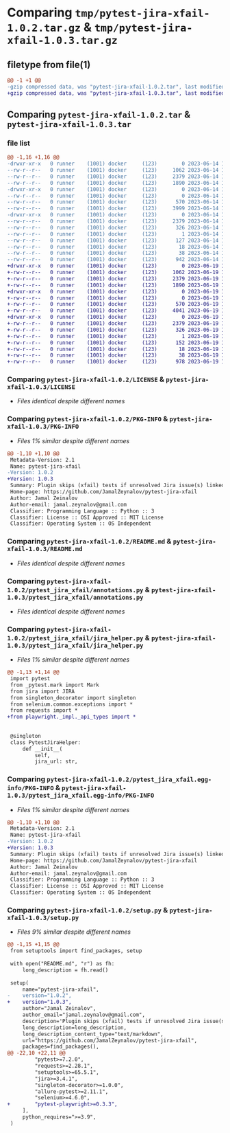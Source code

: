# Comparing `tmp/pytest-jira-xfail-1.0.2.tar.gz` & `tmp/pytest-jira-xfail-1.0.3.tar.gz`

## filetype from file(1)

```diff
@@ -1 +1 @@
-gzip compressed data, was "pytest-jira-xfail-1.0.2.tar", last modified: Wed Jun 14 12:09:25 2023, max compression
+gzip compressed data, was "pytest-jira-xfail-1.0.3.tar", last modified: Mon Jun 19 15:20:22 2023, max compression
```

## Comparing `pytest-jira-xfail-1.0.2.tar` & `pytest-jira-xfail-1.0.3.tar`

### file list

```diff
@@ -1,16 +1,16 @@
-drwxr-xr-x   0 runner    (1001) docker     (123)        0 2023-06-14 12:09:25.523127 pytest-jira-xfail-1.0.2/
--rw-r--r--   0 runner    (1001) docker     (123)     1062 2023-06-14 12:09:14.000000 pytest-jira-xfail-1.0.2/LICENSE
--rw-r--r--   0 runner    (1001) docker     (123)     2379 2023-06-14 12:09:25.523127 pytest-jira-xfail-1.0.2/PKG-INFO
--rw-r--r--   0 runner    (1001) docker     (123)     1890 2023-06-14 12:09:14.000000 pytest-jira-xfail-1.0.2/README.md
-drwxr-xr-x   0 runner    (1001) docker     (123)        0 2023-06-14 12:09:25.523127 pytest-jira-xfail-1.0.2/pytest_jira_xfail/
--rw-r--r--   0 runner    (1001) docker     (123)        0 2023-06-14 12:09:14.000000 pytest-jira-xfail-1.0.2/pytest_jira_xfail/__init__.py
--rw-r--r--   0 runner    (1001) docker     (123)      570 2023-06-14 12:09:14.000000 pytest-jira-xfail-1.0.2/pytest_jira_xfail/annotations.py
--rw-r--r--   0 runner    (1001) docker     (123)     3999 2023-06-14 12:09:14.000000 pytest-jira-xfail-1.0.2/pytest_jira_xfail/jira_helper.py
-drwxr-xr-x   0 runner    (1001) docker     (123)        0 2023-06-14 12:09:25.523127 pytest-jira-xfail-1.0.2/pytest_jira_xfail.egg-info/
--rw-r--r--   0 runner    (1001) docker     (123)     2379 2023-06-14 12:09:25.000000 pytest-jira-xfail-1.0.2/pytest_jira_xfail.egg-info/PKG-INFO
--rw-r--r--   0 runner    (1001) docker     (123)      326 2023-06-14 12:09:25.000000 pytest-jira-xfail-1.0.2/pytest_jira_xfail.egg-info/SOURCES.txt
--rw-r--r--   0 runner    (1001) docker     (123)        1 2023-06-14 12:09:25.000000 pytest-jira-xfail-1.0.2/pytest_jira_xfail.egg-info/dependency_links.txt
--rw-r--r--   0 runner    (1001) docker     (123)      127 2023-06-14 12:09:25.000000 pytest-jira-xfail-1.0.2/pytest_jira_xfail.egg-info/requires.txt
--rw-r--r--   0 runner    (1001) docker     (123)       18 2023-06-14 12:09:25.000000 pytest-jira-xfail-1.0.2/pytest_jira_xfail.egg-info/top_level.txt
--rw-r--r--   0 runner    (1001) docker     (123)       38 2023-06-14 12:09:25.523127 pytest-jira-xfail-1.0.2/setup.cfg
--rw-r--r--   0 runner    (1001) docker     (123)      942 2023-06-14 12:09:14.000000 pytest-jira-xfail-1.0.2/setup.py
+drwxr-xr-x   0 runner    (1001) docker     (123)        0 2023-06-19 15:20:22.422586 pytest-jira-xfail-1.0.3/
+-rw-r--r--   0 runner    (1001) docker     (123)     1062 2023-06-19 15:20:07.000000 pytest-jira-xfail-1.0.3/LICENSE
+-rw-r--r--   0 runner    (1001) docker     (123)     2379 2023-06-19 15:20:22.422586 pytest-jira-xfail-1.0.3/PKG-INFO
+-rw-r--r--   0 runner    (1001) docker     (123)     1890 2023-06-19 15:20:07.000000 pytest-jira-xfail-1.0.3/README.md
+drwxr-xr-x   0 runner    (1001) docker     (123)        0 2023-06-19 15:20:22.422586 pytest-jira-xfail-1.0.3/pytest_jira_xfail/
+-rw-r--r--   0 runner    (1001) docker     (123)        0 2023-06-19 15:20:07.000000 pytest-jira-xfail-1.0.3/pytest_jira_xfail/__init__.py
+-rw-r--r--   0 runner    (1001) docker     (123)      570 2023-06-19 15:20:07.000000 pytest-jira-xfail-1.0.3/pytest_jira_xfail/annotations.py
+-rw-r--r--   0 runner    (1001) docker     (123)     4041 2023-06-19 15:20:07.000000 pytest-jira-xfail-1.0.3/pytest_jira_xfail/jira_helper.py
+drwxr-xr-x   0 runner    (1001) docker     (123)        0 2023-06-19 15:20:22.422586 pytest-jira-xfail-1.0.3/pytest_jira_xfail.egg-info/
+-rw-r--r--   0 runner    (1001) docker     (123)     2379 2023-06-19 15:20:22.000000 pytest-jira-xfail-1.0.3/pytest_jira_xfail.egg-info/PKG-INFO
+-rw-r--r--   0 runner    (1001) docker     (123)      326 2023-06-19 15:20:22.000000 pytest-jira-xfail-1.0.3/pytest_jira_xfail.egg-info/SOURCES.txt
+-rw-r--r--   0 runner    (1001) docker     (123)        1 2023-06-19 15:20:22.000000 pytest-jira-xfail-1.0.3/pytest_jira_xfail.egg-info/dependency_links.txt
+-rw-r--r--   0 runner    (1001) docker     (123)      152 2023-06-19 15:20:22.000000 pytest-jira-xfail-1.0.3/pytest_jira_xfail.egg-info/requires.txt
+-rw-r--r--   0 runner    (1001) docker     (123)       18 2023-06-19 15:20:22.000000 pytest-jira-xfail-1.0.3/pytest_jira_xfail.egg-info/top_level.txt
+-rw-r--r--   0 runner    (1001) docker     (123)       38 2023-06-19 15:20:22.422586 pytest-jira-xfail-1.0.3/setup.cfg
+-rw-r--r--   0 runner    (1001) docker     (123)      978 2023-06-19 15:20:07.000000 pytest-jira-xfail-1.0.3/setup.py
```

### Comparing `pytest-jira-xfail-1.0.2/LICENSE` & `pytest-jira-xfail-1.0.3/LICENSE`

 * *Files identical despite different names*

### Comparing `pytest-jira-xfail-1.0.2/PKG-INFO` & `pytest-jira-xfail-1.0.3/PKG-INFO`

 * *Files 1% similar despite different names*

```diff
@@ -1,10 +1,10 @@
 Metadata-Version: 2.1
 Name: pytest-jira-xfail
-Version: 1.0.2
+Version: 1.0.3
 Summary: Plugin skips (xfail) tests if unresolved Jira issue(s) linked
 Home-page: https://github.com/JamalZeynalov/pytest-jira-xfail
 Author: Jamal Zeinalov
 Author-email: jamal.zeynalov@gmail.com
 Classifier: Programming Language :: Python :: 3
 Classifier: License :: OSI Approved :: MIT License
 Classifier: Operating System :: OS Independent
```

### Comparing `pytest-jira-xfail-1.0.2/README.md` & `pytest-jira-xfail-1.0.3/README.md`

 * *Files identical despite different names*

### Comparing `pytest-jira-xfail-1.0.2/pytest_jira_xfail/annotations.py` & `pytest-jira-xfail-1.0.3/pytest_jira_xfail/annotations.py`

 * *Files identical despite different names*

### Comparing `pytest-jira-xfail-1.0.2/pytest_jira_xfail/jira_helper.py` & `pytest-jira-xfail-1.0.3/pytest_jira_xfail/jira_helper.py`

 * *Files 1% similar despite different names*

```diff
@@ -1,13 +1,14 @@
 import pytest
 from _pytest.mark import Mark
 from jira import JIRA
 from singleton_decorator import singleton
 from selenium.common.exceptions import *
 from requests import *
+from playwright._impl._api_types import *
 
 
 @singleton
 class PytestJiraHelper:
     def __init__(
         self,
         jira_url: str,
```

### Comparing `pytest-jira-xfail-1.0.2/pytest_jira_xfail.egg-info/PKG-INFO` & `pytest-jira-xfail-1.0.3/pytest_jira_xfail.egg-info/PKG-INFO`

 * *Files 1% similar despite different names*

```diff
@@ -1,10 +1,10 @@
 Metadata-Version: 2.1
 Name: pytest-jira-xfail
-Version: 1.0.2
+Version: 1.0.3
 Summary: Plugin skips (xfail) tests if unresolved Jira issue(s) linked
 Home-page: https://github.com/JamalZeynalov/pytest-jira-xfail
 Author: Jamal Zeinalov
 Author-email: jamal.zeynalov@gmail.com
 Classifier: Programming Language :: Python :: 3
 Classifier: License :: OSI Approved :: MIT License
 Classifier: Operating System :: OS Independent
```

### Comparing `pytest-jira-xfail-1.0.2/setup.py` & `pytest-jira-xfail-1.0.3/setup.py`

 * *Files 9% similar despite different names*

```diff
@@ -1,15 +1,15 @@
 from setuptools import find_packages, setup
 
 with open("README.md", "r") as fh:
     long_description = fh.read()
 
 setup(
     name="pytest-jira-xfail",
-    version="1.0.2",
+    version="1.0.3",
     author="Jamal Zeinalov",
     author_email="jamal.zeynalov@gmail.com",
     description='Plugin skips (xfail) tests if unresolved Jira issue(s) linked',
     long_description=long_description,
     long_description_content_type="text/markdown",
     url="https://github.com/JamalZeynalov/pytest-jira-xfail",
     packages=find_packages(),
@@ -22,10 +22,11 @@
         "pytest>=7.2.0",
         "requests>=2.28.1",
         "setuptools>=65.5.1",
         "jira>=3.4.1",
         "singleton-decorator>=1.0.0",
         "allure-pytest>=2.11.1",
         "selenium>=4.6.0",
+        "pytest-playwright>=0.3.3",
     ],
     python_requires=">=3.9",
 )
```

